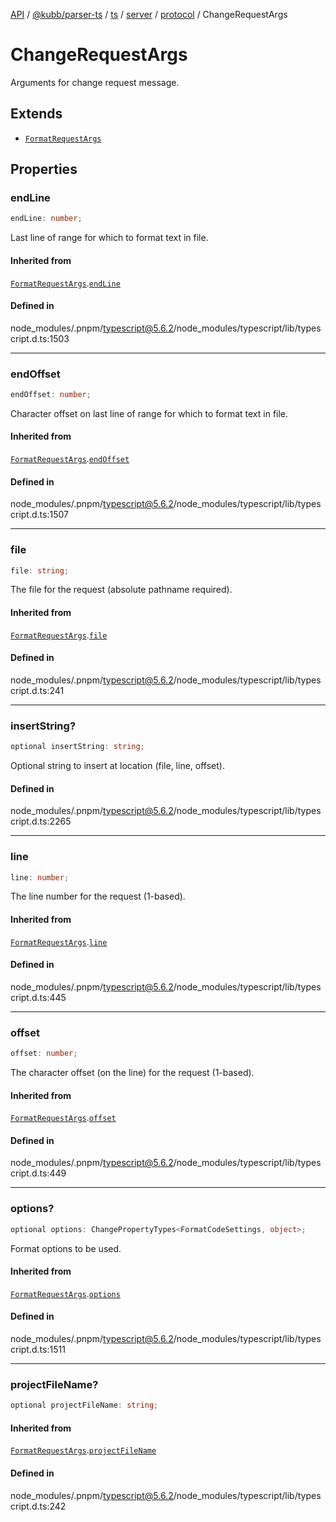 [API](../../../../../../../../../packages.md) / [@kubb/parser-ts](../../../../../../../index.md) / [ts](../../../../../index.md) / [server](../../../index.md) / [protocol](../index.md) / ChangeRequestArgs

# ChangeRequestArgs

Arguments for change request message.

## Extends

- [`FormatRequestArgs`](FormatRequestArgs.md)

## Properties

### endLine

```ts
endLine: number;
```

Last line of range for which to format text in file.

#### Inherited from

[`FormatRequestArgs`](FormatRequestArgs.md).[`endLine`](FormatRequestArgs.md#endline)

#### Defined in

node\_modules/.pnpm/typescript@5.6.2/node\_modules/typescript/lib/typescript.d.ts:1503

***

### endOffset

```ts
endOffset: number;
```

Character offset on last line of range for which to format text in file.

#### Inherited from

[`FormatRequestArgs`](FormatRequestArgs.md).[`endOffset`](FormatRequestArgs.md#endoffset)

#### Defined in

node\_modules/.pnpm/typescript@5.6.2/node\_modules/typescript/lib/typescript.d.ts:1507

***

### file

```ts
file: string;
```

The file for the request (absolute pathname required).

#### Inherited from

[`FormatRequestArgs`](FormatRequestArgs.md).[`file`](FormatRequestArgs.md#file)

#### Defined in

node\_modules/.pnpm/typescript@5.6.2/node\_modules/typescript/lib/typescript.d.ts:241

***

### insertString?

```ts
optional insertString: string;
```

Optional string to insert at location (file, line, offset).

#### Defined in

node\_modules/.pnpm/typescript@5.6.2/node\_modules/typescript/lib/typescript.d.ts:2265

***

### line

```ts
line: number;
```

The line number for the request (1-based).

#### Inherited from

[`FormatRequestArgs`](FormatRequestArgs.md).[`line`](FormatRequestArgs.md#line)

#### Defined in

node\_modules/.pnpm/typescript@5.6.2/node\_modules/typescript/lib/typescript.d.ts:445

***

### offset

```ts
offset: number;
```

The character offset (on the line) for the request (1-based).

#### Inherited from

[`FormatRequestArgs`](FormatRequestArgs.md).[`offset`](FormatRequestArgs.md#offset)

#### Defined in

node\_modules/.pnpm/typescript@5.6.2/node\_modules/typescript/lib/typescript.d.ts:449

***

### options?

```ts
optional options: ChangePropertyTypes<FormatCodeSettings, object>;
```

Format options to be used.

#### Inherited from

[`FormatRequestArgs`](FormatRequestArgs.md).[`options`](FormatRequestArgs.md#options)

#### Defined in

node\_modules/.pnpm/typescript@5.6.2/node\_modules/typescript/lib/typescript.d.ts:1511

***

### projectFileName?

```ts
optional projectFileName: string;
```

#### Inherited from

[`FormatRequestArgs`](FormatRequestArgs.md).[`projectFileName`](FormatRequestArgs.md#projectfilename)

#### Defined in

node\_modules/.pnpm/typescript@5.6.2/node\_modules/typescript/lib/typescript.d.ts:242
